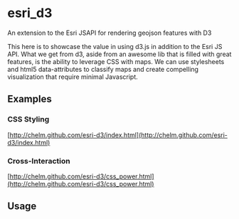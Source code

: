 esri_d3
=======

An extension to the Esri JSAPI for rendering geojson features with D3

This here is to showcase the value in using d3.js in addition to the Esri JS API. What we get from d3, aside from an awesome lib that is filled with great features, is the ability to leverage CSS with maps. We can use stylesheets and html5 data-attributes to classify maps and create compelling visualization that require minimal Javascript. 

## Examples

### CSS Styling
[http://chelm.github.com/esri-d3/index.html](http://chelm.github.com/esri-d3/index.html)

### Cross-Interaction
[http://chelm.github.com/esri-d3/css_power.html](http://chelm.github.com/esri-d3/css_power.html)

## Usage

  <script>
    var layer = new modules.d3Layer('/path/to/a/geojson', {
      styles: [
        { key: 'fill', value: '#555'},
        { key: 'stroke', value: '#F00'}
      ],
      attrs: [
        { key: 'id', value: function(d){ return d.properties.name; }},
        { key: 'class', value: 'my-class'}
      ] 
    });
    map.addLayer(layer);
  </script>

